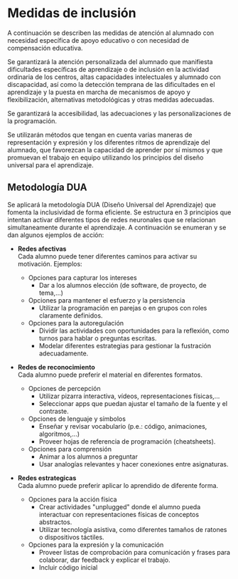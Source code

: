# Medidas de inclusión

A continuación se describen las medidas de atención al alumnado con necesidad específica de apoyo educativo o con necesidad de compensación educativa.

Se garantizará la atención personalizada del alumnado que manifiesta dificultades específicas de aprendizaje o de inclusión en la actividad ordinaria de los centros, altas capacidades intelectuales y alumnado con discapacidad, así como la detección temprana de las dificultades en el aprendizaje y la puesta en marcha de mecanismos de apoyo y flexibilización, alternativas metodológicas y otras medidas adecuadas.

Se garantizará la accesibilidad, las adecuaciones y las personalizaciones de la programación.

Se utilizarán métodos que tengan en cuenta varias maneras de representación y expresión y los diferentes ritmos de aprendizaje del alumnado, que favorezcan la capacidad de aprender por sí mismos y que promuevan el trabajo en equipo utilizando los principios del diseño universal para el aprendizaje.

## Metodología DUA

Se aplicará la metodología DUA (Diseño Universal del Aprendizaje) que fomenta la inclusividad de forma eficiente. Se estructura en 3 principios que intentan activar diferentes tipos de redes neuronales que se relacionan simultaneamente durante el aprendizaje. A continuación se enumeran y se dan algunos ejemplos de acción: 

* **Redes afectivas**\
  Cada alumno puede tener diferentes caminos para activar su motivación. Ejemplos:
  * Opciones para capturar los intereses
    * Dar a los alumnos elección (de software, de proyecto, de tema,...)
  * Opciones para mantener el esfuerzo y la persistencia
    * Utilizar la programación en parejas o en grupos con roles claramente definidos.
  * Opciones para la autoregulación
    * Dividir las actividades con oportunidades para la reflexión, como turnos para hablar o preguntas escritas.
    * Modelar diferentes estrategias para gestionar la fustración adecuadamente.

* **Redes de reconocimiento**\
  Cada alumno puede preferir el material en diferentes formatos.
  * Opciones de percepción
    * Utilizar pizarra interactiva, vídeos, representaciones físicas,...
    * Seleccionar apps que puedan ajustar el tamaño de la fuente y el contraste.
  * Opciones de lenguaje y símbolos
    * Enseñar y revisar vocabulario (p.e.: código, animaciones, algoritmos,...)
    * Proveer hojas de referencia de programación (cheatsheets).
  * Opciones para comprensión
    * Animar a los alumnos a preguntar
    * Usar analogías relevantes y hacer conexiones entre asignaturas.

* **Redes estrategicas**\
  Cada alumno puede preferir aplicar lo aprendido de diferente forma.
  * Opciones para la acción física
    * Crear actividades "unplugged" donde el alumno pueda interactuar con representaciones físicas de conceptos abstractos.
    * Utilizar tecnología asistiva, como diferentes tamaños de ratones o dispositivos táctiles.
  * Opciones para la expresión y la comunicación
    * Proveer listas de comprobación para comunicación y frases para colaborar, dar feedback y explicar el trabajo.
    * Incluir código inicial


